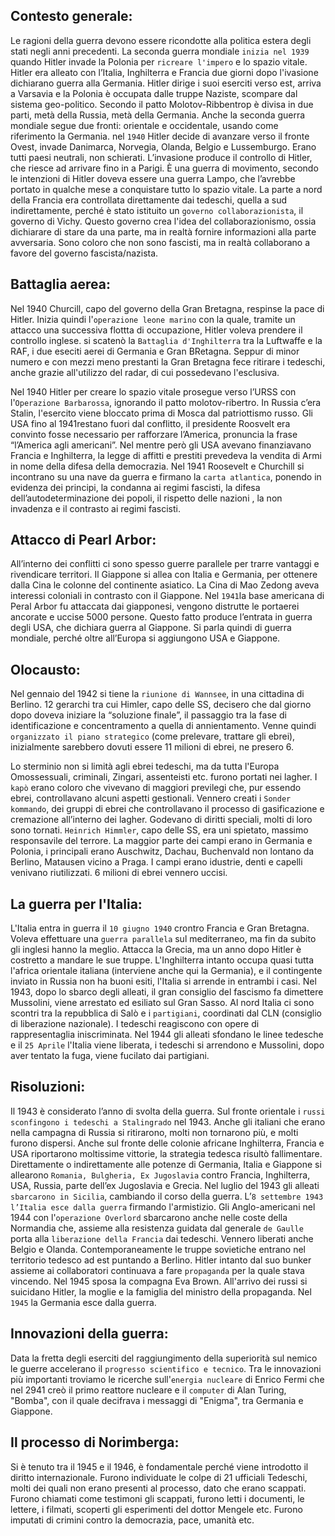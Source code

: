 <IndicePath/>
<script>
  import IndicePath from '$lib/IndicePath/index.svelte';
  </script>

## Contesto generale: 
Le ragioni della guerra devono essere ricondotte alla politica estera degli stati negli anni precedenti. La seconda guerra mondiale `inizia nel 1939` quando Hitler invade la Polonia per `ricreare l'impero` e lo spazio vitale. Hitler era alleato con l’Italia, Inghilterra e Francia due giorni dopo l'ivasione dichiarano guerra alla Germania. Hitler dirige i suoi eserciti verso est, arriva a Varsavia e la Polonia è occupata dalle truppe Naziste, scompare dal sistema geo-politico. Secondo il patto Molotov-Ribbentrop è divisa in due parti, metà della Russia, metà della Germania. Anche la seconda guerra mondiale segue due fronti: orientale e occidentale, usando come riferimento la Germania.
nel `1940` Hitler decide di avanzare verso il fronte Ovest, invade Danimarca, Norvegia, Olanda, Belgio e Lussemburgo. Erano tutti paesi neutrali, non schierati. L’invasione produce il controllo di Hitler, che riesce ad arrivare fino in a Parigi. È una guerra di movimento, secondo le intenzioni di Hitler doveva essere una guerra Lampo, che l’avrebbe portato in qualche mese a conquistare tutto lo spazio vitale. La parte a nord della Francia era controllata direttamente dai tedeschi, quella a sud indirettamente, perché è stato istituito un `governo collaborazionista`, il governo di Vichy. Questo governo crea l'idea del collaborazionismo, ossia dichiarare di stare da una parte, ma in realtà fornire informazioni alla parte avversaria. Sono coloro che non sono fascisti, ma in realtà collaborano a favore del governo fascista/nazista. 

## Battaglia aerea:
Nel 1940 Churcill, capo del governo della Gran Bretagna, respinse la pace di Hitler. Inizia quindi l'`operazione leone marino` con la quale, tramite un attacco una successiva flottta di occupazione, Hitler voleva prendere il controllo inglese. si scatenò la `Battaglia d'Inghilterra` tra la Luftwaffe e la RAF, i due eseciti aerei di Germania e Gran BRetagna. Seppur di minor numero e con mezzi meno prestanti la Gran Bretagna fece ritirare i tedeschi, anche grazie all'utilizzo del radar, di cui possedevano l'esclusiva.

Nel 1940 Hitler per creare lo spazio vitale prosegue verso l’URSS con l'`Operazione Barbarossa`, ignorando il patto molotov-ribertro. In Russia c’era Stalin, l'esercito viene bloccato prima di Mosca dal patriottismo russo.
Gli USA fino al 1941restano fuori dal conflitto, il presidente Roosvelt era convinto fosse necessario per rafforzare l’America, pronuncia la frase “l’America agli americani”. Nel mentre però gli USA avevano finanziavano Francia e Inghilterra, la legge di affitti e prestiti prevedeva la vendita di Armi in nome della difesa della democrazia. Nel 1941 Roosevelt e Churchill si incontrano su una nave da guerra e firmano la `carta atlantica`, ponendo in evidenza dei principi, la condanna ai regimi fascisti, la difesa dell’autodeterminazione dei popoli, il rispetto delle nazioni , la non invadenza e il contrasto ai regimi fascisti.


## Attacco di Pearl Arbor:
All’interno dei conflitti ci sono spesso guerre parallele per trarre vantaggi e rivendicare territori. Il Giappone si allea con Italia e Germania, per ottenere dalla Cina le colonne del continente asiatico. La Cina di Mao Zedong aveva interessi coloniali in contrasto con il Giappone. Nel `1941`la base americana di Peral Arbor fu attaccata dai giapponesi, vengono distrutte le portaerei ancorate e uccise 5000 persone. Questo fatto produce l’entrata in guerra degli USA, che dichiara guerra al Giappone. Si parla quindi di guerra mondiale, perché oltre all’Europa si aggiungono USA e Giappone. 

## Olocausto: 
Nel gennaio del 1942 si tiene la `riunione di Wannsee`, in una cittadina di Berlino. 12 gerarchi tra cui Himler, capo delle SS, decisero che dal giorno dopo doveva iniziare la “soluzione finale”, il passaggio tra la fase di identificazione e concentramento a quella di annientamento. Venne quindi `organizzato il piano strategico` (come prelevare, trattare gli ebrei), inizialmente sarebbero dovuti essere 11 milioni di ebrei, ne presero 6.

Lo sterminio non si limità agli ebrei tedeschi, ma da tutta l'Europa Omossessuali, criminali, Zingari, assenteisti etc. furono portati nei lagher. I `kapò` erano coloro che vivevano di maggiori previlegi che, pur essendo ebrei, controllavano alcuni aspetti gestionali. Vennero creati i `Sonder kommando`, dei gruppi di ebrei che controllavano il processo di gasificazione e cremazione all’interno dei lagher. Godevano di diritti speciali, molti di loro sono tornati. `Heinrich Himmler`, capo delle SS, era uni spietato, massimo responsavile del terrore. La maggior parte dei campi erano in Germania e Polonia, i principali erano Auschwitz, Dachau, Buchenvald non lontano da Berlino, Matausen vicino a Praga. I campi erano idustrie, denti e capelli venivano riutilizzati. 6 milioni di ebrei vennero uccisi.

## La guerra per l'Italia:
L'Italia entra in guerra il `10 giugno 1940` crontro Francia e Gran Bretagna. Voleva effettuare una `guerra parallela` sul mediterraneo, ma fin da subito gli inglesi hanno la meglio. Attacca la Grecia, ma un anno dopo Hitler è costretto a mandare le sue truppe. L'Inghilterra intanto occupa quasi tutta l'africa orientale italiana (interviene anche qui la Germania), e il contingente inviato in Russia non ha buoni esiti, l'Italia si arrende in entrambi i casi. Nel 1943, dopo lo sbarco degli alleati, il gran consiglio del fascismo fa dimettere Mussolini, viene arrestato ed esiliato sul Gran Sasso. Al nord Italia ci sono scontri tra la repubblica di Salò e i `partigiani`, coordinati dal CLN (consiglio di liberazione nazionale). I tedeschi reagiscono con opere di rappresentaglia iniscriminata. Nel 1944 gli alleati sfondano le linee tedesche e il `25 Aprile` l'Italia viene liberata, i tedeschi si arrendono e Mussolini, dopo aver tentato la fuga, viene fucilato dai partigiani. 

## Risoluzioni:
Il 1943 è considerato l’anno di svolta della guerra. Sul fronte orientale i `russi sconfingono i tedeschi a Stalingrado` nel 1943. Anche gli italiani che erano nella campagna di Russia si ritirarono, molti non tornarono più, e molti furono dispersi. Anche sul fronte delle colonie africane Inghilterra, Francia e USA riportarono moltissime vittorie, la strategia tedesca risultò fallimentare.
Direttamente o indirettamente alle potenze di Germania, Italia e Giappone si allearono `Romania, Bulgheria, Ex Jugoslavia` contro Francia, Inghilterra, USA, Russia, parte dell’ex Jugoslavia e Grecia. Nel luglio del 1943 gli alleati `sbarcarono in Sicilia`, cambiando il corso della guerra. L’`8 settembre 1943 l’Italia esce dalla guerra` firmando l'armistizio. Gli Anglo-americani nel 1944 con l'`operazione Overlord` sbarcarono anche nelle coste della Normandia che, assieme alla resistenza guidata dal generale `de Gaulle` porta alla `liberazione della Francia` dai tedeschi. Vennero liberati anche Belgio e Olanda. Contemporaneamente le truppe sovietiche entrano nel territorio tedesco ad est puntando a Berlino. Hitler intanto dal suo bunker assieme ai collaboratori continuava a fare `propaganda` per la quale stava vincendo. Nel 1945 sposa la compagna Eva Brown. All'arrivo dei russi si suicidano Hitler, la moglie e la famiglia del ministro della propaganda. Nel `1945` la Germania esce dalla guerra.

## Innovazioni della guerra:
Data la fretta degli eserciti del raggiungimento della superiorità sul nemico le guerre accelerano il `progresso scientifico e tecnico`.
Tra le innovazioni più importanti troviamo le ricerche sull'`energia nucleare` di Enrico Fermi che nel 2941 creò il primo reattore nucleare e il `computer` di Alan Turing, "Bomba", con il quale decifrava i messaggi di "Enigma", tra Germania e Giappone. 

## Il processo di Norimberga:
Si è tenuto tra il 1945 e il 1946, è fondamentale perché viene introdotto il diritto internazionale. Furono individuate le colpe di 21 ufficiali Tedeschi, molti dei quali non erano presenti al processo, dato che erano scappati. Furono chiamati come testimoni gli scappati, furono letti i documenti, le lettere, i filmati, scoperti gli esperimenti del dottor Mengele etc. Furono imputati di crimini contro la democrazia, pace, umanità etc. 

